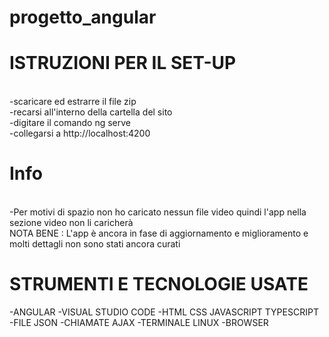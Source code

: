 # progetto_angular
<H1>ISTRUZIONI PER IL SET-UP</H1> <br>
-scaricare ed estrarre il file zip  <br>
-recarsi all'interno della cartella del sito  <br>
-digitare il comando ng serve  <br>
-collegarsi a http://localhost:4200 <br>
<H1>Info</H1>  <br>
-Per motivi di spazio non ho caricato nessun file video quindi l'app nella sezione video non li caricherà <br>
NOTA BENE : L'app è ancora in fase di aggiornamento e miglioramento e molti dettagli non sono stati ancora curati <br>
<H1>STRUMENTI E TECNOLOGIE USATE</H1>
-ANGULAR
-VISUAL STUDIO CODE
-HTML CSS JAVASCRIPT TYPESCRIPT
-FILE JSON
-CHIAMATE AJAX
-TERMINALE LINUX 
-BROWSER

